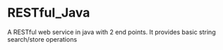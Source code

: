 # RESTful_Java
A RESTful web service in java with 2 end points. It provides basic string search/store operations
